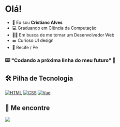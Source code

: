 # Olá!

- 👋 Eu sou **Cristiano Alves**
- 💻 Graduando em Ciência da Computação
- 👨‍💻 Em busca de me tornar um Desenvolvedor Web
- ✒️ Curioso UI design
- 📍 Recife / Pe

### ⌨️ "Codando a próxima linha do meu futuro" 🚀

## 🛠 Pilha de Tecnologia

[![HTML](https://camo.githubusercontent.com/26a2d44d15ce047495fe82e6f07d5546a18d229326c87837ace066d930ee7385/68747470733a2f2f696d672e736869656c64732e696f2f62616467652f2d48544d4c2d3333333333333f7374796c653d666c6174266c6f676f3d48544d4c35)](https://camo.githubusercontent.com/26a2d44d15ce047495fe82e6f07d5546a18d229326c87837ace066d930ee7385/68747470733a2f2f696d672e736869656c64732e696f2f62616467652f2d48544d4c2d3333333333333f7374796c653d666c6174266c6f676f3d48544d4c35)  [![CSS](https://camo.githubusercontent.com/c38a05ab57aea563f73ae6b4aad7f556faa734d4077a7b52a2081b41ce27da40/68747470733a2f2f696d672e736869656c64732e696f2f62616467652f2d4353532d3333333333333f7374796c653d666c6174266c6f676f3d43535333266c6f676f436f6c6f723d313537324236)](https://camo.githubusercontent.com/c38a05ab57aea563f73ae6b4aad7f556faa734d4077a7b52a2081b41ce27da40/68747470733a2f2f696d672e736869656c64732e696f2f62616467652f2d4353532d3333333333333f7374796c653d666c6174266c6f676f3d43535333266c6f676f436f6c6f723d313537324236)  [![Vue](https://camo.githubusercontent.com/5c5f1bf0ab30212c10b42e4a57d4abffb0a40561fb3fb2db048b69272fc714d3/68747470733a2f2f696d672e736869656c64732e696f2f62616467652f2d4669676d612d3333333333333f7374796c653d666c6174266c6f676f3d4669676d61)](https://camo.githubusercontent.com/5c5f1bf0ab30212c10b42e4a57d4abffb0a40561fb3fb2db048b69272fc714d3/68747470733a2f2f696d672e736869656c64732e696f2f62616467652f2d4669676d612d3333333333333f7374796c653d666c6174266c6f676f3d4669676d61)

## 🧑 Me encontre
[![](https://camo.githubusercontent.com/c00f87aeebbec37f3ee0857cc4c20b21fefde8a96caf4744383ebfe44a47fe3f/68747470733a2f2f696d672e736869656c64732e696f2f62616467652f2d4c696e6b6564496e2d2532333030373742353f7374796c653d666f722d7468652d6261646765266c6f676f3d6c696e6b6564696e266c6f676f436f6c6f723d7768697465)](https://www.linkedin.com/in/erik-nathan-827b6b203/)
<!--
**cristianoalves12/cristianoalves12** is a ✨ _special_ ✨ repository because its `README.md` (this file) appears on your GitHub profile.
![image](https://user-images.githubusercontent.com/72111604/139361124-b05cdab1-6fc0-4219-933e-27f7c051ad26.png)
-->
